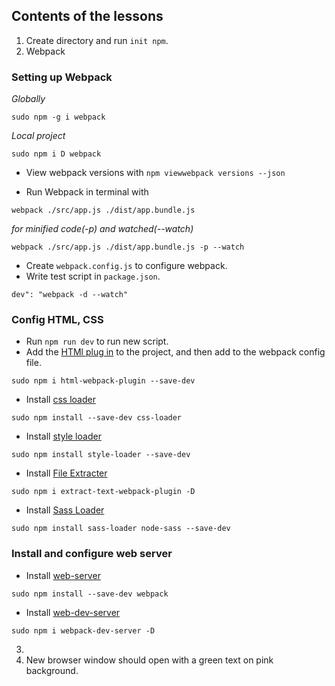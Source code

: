 ## Contents of the lessons

1. Create directory and run `init npm`.
2. Webpack
### Setting up Webpack
_Globally_ 
```
sudo npm -g i webpack
```
_Local project_
```
sudo npm i D webpack
```
 * View webpack versions with `npm viewwebpack versions --json`  

 * Run Webpack in terminal with
 ```
 webpack ./src/app.js ./dist/app.bundle.js
 ```
 _for minified code(-p) and watched(--watch)_
 ```
 webpack ./src/app.js ./dist/app.bundle.js -p --watch
 ```
 * Create `webpack.config.js` to configure webpack.
 * Write test script in `package.json`.
 ```
 dev": "webpack -d --watch" 
 ```
 ### Config HTML, CSS
 * Run `npm run dev` to run new script.
 * Add the [HTMl plug in](https://github.com/jantimon/html-webpack-plugin) to the project, and then add to the webpack config file.
 ```
 sudo npm i html-webpack-plugin --save-dev
 ```
 * Install [css loader](https://www.npmjs.com/package/css-loader)
 ```
 sudo npm install --save-dev css-loader
 ```
 * Install [style loader](https://www.npmjs.com/package/style-loader)
 ```
 sudo npm install style-loader --save-dev
 ```
 * Install [File Extracter](https://www.npmjs.com/package/extract-text-webpack-plugin)
 ```
 sudo npm i extract-text-webpack-plugin -D
 ```
 * Install [Sass Loader](https://www.npmjs.com/package/sass-loader)
 ```
 sudo npm install sass-loader node-sass --save-dev
 ```
 ### Install and configure web server
 * Install [web-server](https://www.npmjs.com/package/webpack)
 ```
 sudo npm install --save-dev webpack
 ```
 * Install [web-dev-server](https://www.npmjs.com/package/webpack-dev-server)
 ```
 sudo npm i webpack-dev-server -D
 ```



3. 
4. New browser window should open with a green text on pink background.
